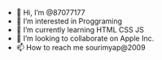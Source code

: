 - 👋 Hi, I’m @87077177
- 👀 I’m interested in Proggraming
- 🌱 I’m currently learning HTML CSS JS
- 💞️ I’m looking to collaborate on Apple Inc.
- 📫 How to reach me sourimyap@2009

<!---
87077177/87077177 is a ✨ special ✨ repository because its `README.md` (this file) appears on your GitHub profile.
You can click the Preview link to take a look at your changes.
--->
